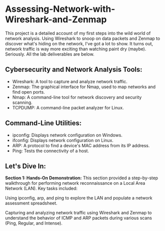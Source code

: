# Assessing-Network-with-Wireshark-and-Zenmap
This project is a detailed account of my first steps into the wild world of network analysis. Using Wireshark to snoop on data packets and Zenmap to discover what's hiding on the network, I've got a lot to show. It turns out, network traffic is way more exciting than watching paint dry (maybe). Seriously. All the lab deliverables are below.

## Cybersecurity and Network Analysis Tools: ##

- Wireshark: A tool to capture and analyze network traffic.
- Zenmap: The graphical interface for Nmap, used to map networks and find open ports.
- Nmap: A command-line tool for network discovery and security scanning.
- TCPDUMP: A command-line packet analyzer for Linux.

## Command-Line Utilities: ##

- ipconfig: Displays network configuration on Windows.
- ifconfig: Displays network configuration on Linux.
- ARP: A protocol to find a device's MAC address from its IP address.
- Ping: Tests the connectivity of a host.

## Let's Dive In: ##

**Section 1: Hands-On Demonstration:**
This section provided a step-by-step walkthrough for performing network reconnaissance on a Local Area Network (LAN). Key tasks included:

Using ipconfig, arp, and ping to explore the LAN and populate a network assessment spreadsheet.

Capturing and analyzing network traffic using Wireshark and Zenmap to understand the behavior of ICMP and ARP packets during various scans (Ping, Regular, and Intense).


